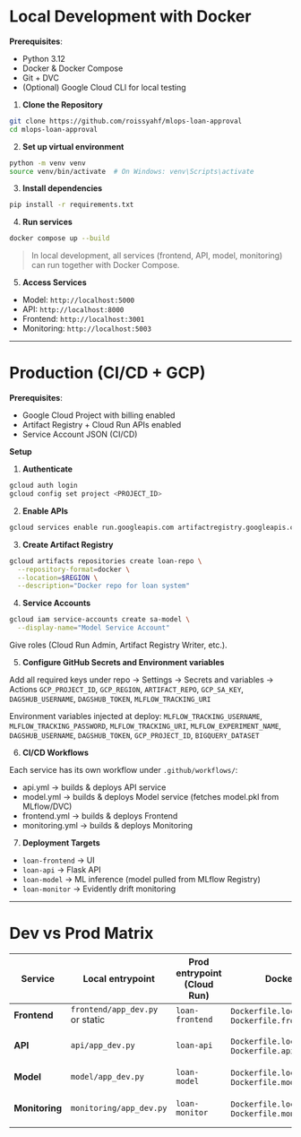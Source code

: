 # Local Development with Docker

**Prerequisites**:

- Python 3.12
- Docker & Docker Compose
- Git + DVC
- (Optional) Google Cloud CLI for local testing

1. **Clone the Repository**

```bash
git clone https://github.com/roissyahf/mlops-loan-approval
cd mlops-loan-approval
```

2. **Set up virtual environment**

```bash
python -m venv venv
source venv/bin/activate  # On Windows: venv\Scripts\activate
```

3. **Install dependencies**

```bash
pip install -r requirements.txt
```

4. **Run services**

```bash
docker compose up --build
```

> In local development, all services (frontend, API, model, monitoring) can run together with Docker Compose.

5. **Access Services**

- Model: `http://localhost:5000`
- API: `http://localhost:8000`
- Frontend: `http://localhost:3001`
- Monitoring: `http://localhost:5003`


---

# Production (CI/CD + GCP)

**Prerequisites**:

- Google Cloud Project with billing enabled
- Artifact Registry + Cloud Run APIs enabled
- Service Account JSON (CI/CD)

**Setup**

1. **Authenticate**

```bash
gcloud auth login
gcloud config set project <PROJECT_ID>
```


2. **Enable APIs**

```bash
gcloud services enable run.googleapis.com artifactregistry.googleapis.com
```


3. **Create Artifact Registry**

```bash
gcloud artifacts repositories create loan-repo \
  --repository-format=docker \
  --location=$REGION \
  --description="Docker repo for loan system"
```


4. **Service Accounts**

```bash
gcloud iam service-accounts create sa-model \
  --display-name="Model Service Account"
```

Give roles (Cloud Run Admin, Artifact Registry Writer, etc.).

5. **Configure GitHub Secrets and Environment variables**

Add all required keys under repo → Settings → Secrets and variables → Actions
`GCP_PROJECT_ID`, `GCP_REGION`, `ARTIFACT_REPO`, `GCP_SA_KEY`, `DAGSHUB_USERNAME`, `DAGSHUB_TOKEN`, `MLFLOW_TRACKING_URI`

Environment variables injected at deploy:
   `MLFLOW_TRACKING_USERNAME`, `MLFLOW_TRACKING_PASSWORD`, `MLFLOW_TRACKING_URI`, `MLFLOW_EXPERIMENT_NAME`, `DAGSHUB_USERNAME`, `DAGSHUB_TOKEN`, `GCP_PROJECT_ID`, `BIGQUERY_DATASET`

6. **CI/CD Workflows**

Each service has its own workflow under `.github/workflows/`:
- api.yml → builds & deploys API service
- model.yml → builds & deploys Model service (fetches model.pkl from MLflow/DVC)
- frontend.yml → builds & deploys Frontend
- monitoring.yml → builds & deploys Monitoring
  
7. **Deployment Targets**

* `loan-frontend` → UI
* `loan-api` → Flask API
* `loan-model` → ML inference (model pulled from MLflow Registry)
* `loan-monitor` → Evidently drift monitoring

---

# Dev vs Prod Matrix

| Service        | Local entrypoint                    | Prod entrypoint (Cloud Run) | Dockerfile(s)                                          | Artifacts       | Key env vars             |
| -------------- | ----------------------------------- | --------------------------- | ------------------------------------------------------ | --------------- | ------------------------ |
| **Frontend**   | `frontend/app_dev.py` or static         | `loan-frontend`             | `Dockerfile.local.frontend`, `Dockerfile.frontend`     | —               | `API_URL`                 |
| **API**        | `api/app_dev.py`                        | `loan-api`                  | `Dockerfile.local.api`, `Dockerfile.api`               | Uses Model service  | `MODEL_URL`      |
| **Model**      | `model/app_dev.py`                      | `loan-model`                | `Dockerfile.local.model`, `Dockerfile.model`           | MLflow Registry | `MLFLOW_*` |
| **Monitoring** | `monitoring/app_dev.py`                 | `loan-monitor`              | `Dockerfile.local.monitoring`, `Dockerfile.monitoring` | DVC data + logs | —                    |

